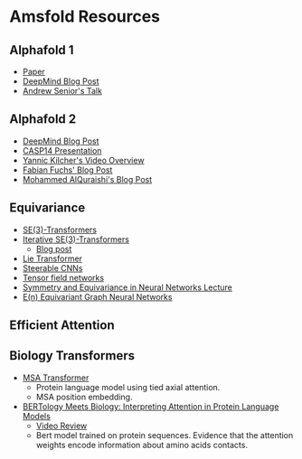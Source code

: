 # Amsfold Resources

## Alphafold 1
- [Paper](https://www.nature.com/articles/s41586-019-1923-7)
- [DeepMind Blog Post](https://deepmind.com/blog/article/AlphaFold-Using-AI-for-scientific-discovery)
- [Andrew Senior's Talk](https://www.youtube.com/watch?v=uQ1uVbrIv-Q)

## Alphafold 2
- [DeepMind Blog Post](https://deepmind.com/blog/article/alphafold-a-solution-to-a-50-year-old-grand-challenge-in-biology)
- [CASP14 Presentation](https://xukui.cn/alphafold2.html)
- [Yannic Kilcher's Video Overview](https://www.youtube.com/watch?v=B9PL__gVxLI)
- [Fabian Fuchs' Blog Post](https://fabianfuchsml.github.io/alphafold2/)
- [Mohammed AlQuraishi's Blog Post](https://moalquraishi.wordpress.com/2020/12/08/alphafold2-casp14-it-feels-like-ones-child-has-left-home/)


## Equivariance
- [SE(3)-Transformers](https://arxiv.org/abs/2006.10503)
- [Iterative SE(3)-Transformers](https://arxiv.org/abs/2102.13419)
    - [Blog post](https://fabianfuchsml.github.io/se3iterative/)
- [Lie Transformer](https://arxiv.org/abs/2012.10885)
- [Steerable CNNs](https://arxiv.org/abs/1612.08498)
- [Tensor field networks](https://arxiv.org/abs/1802.08219)
- [Symmetry and Equivariance in Neural Networks Lecture](https://www.youtube.com/watch?v=8s0Ka6Y_kIM)
- [E(n) Equivariant Graph Neural Networks](https://arxiv.org/abs/2102.09844)

## Efficient Attention

## Biology Transformers 
- [MSA Transformer](https://www.biorxiv.org/content/10.1101/2021.02.12.430858v1)
    - Protein language model using tied axial attention.
    - MSA position embedding. 
- [BERTology Meets Biology: Interpreting Attention in Protein Language Models](https://arxiv.org/abs/2006.15222) 
    - [Video Review](https://www.youtube.com/watch?v=q6Kyvy1zLwQ)
    - Bert model trained on protein sequences. Evidence that the attention weights encode
      information about amino acids contacts.
